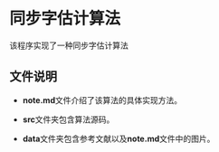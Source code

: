 # 同步字估计算法
该程序实现了一种同步字估计算法



## 文件说明

- **note.md**文件介绍了该算法的具体实现方法。
- **src**文件夹包含算法源码。

- **data**文件夹包含参考文献以及**note.md**文件中的图片。
